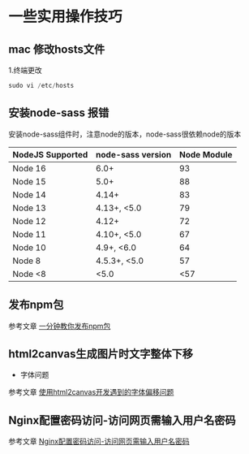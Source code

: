 # 一些实用操作技巧

## mac 修改hosts文件

1.终端更改 
```js
sudo vi /etc/hosts 
```

## 安装node-sass 报错

安装node-sass组件时，注意node的版本，node-sass很依赖node的版本


| NodeJS	Supported |	node-sass version | Node Module|
|  ----  | ----  | ----  |
|Node 16|	6.0+|	93|
|Node 15|	5.0+|	88|
|Node 14|	4.14+|	83|
|Node 13|	4.13+, <5.0|	79|
|Node 12|	4.12+|	72
|Node 11|	4.10+, <5.0|	67|
|Node 10|	4.9+, <6.0|	64|
|Node 8|	4.5.3+, <5.0|	57|
|Node <8|	<5.0|	<57|

## 发布npm包

参考文章 [一分钟教你发布npm包](https://segmentfault.com/a/1190000023075167)

## html2canvas生成图片时文字整体下移

- 字体问题

参考文章 [使用html2canvas开发遇到的字体偏移问题](https://www.cnblogs.com/caofeng11/p/13691270.html)

## Nginx配置密码访问-访问网页需输入用户名密码

参考文章 [Nginx配置密码访问-访问网页需输入用户名密码](https://segmentfault.com/a/1190000023086569)